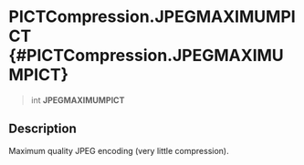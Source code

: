 PICTCompression.JPEGMAXIMUMPICT {#PICTCompression.JPEGMAXIMUMPICT}
===============================

> int **JPEGMAXIMUMPICT**

Description
-----------

Maximum quality JPEG encoding (very little compression).
